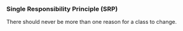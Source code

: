 ### Single Responsibility Principle (SRP)
There should never be more than one reason for a class to change.
